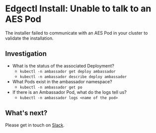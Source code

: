 # Edgectl Install: Unable to talk to an AES Pod
 
The installer failed to communicate with an AES Pod in your cluster to validate the installation.

## Investigation

* What is the status of the associated Deployment?
  * `kubectl -n ambassador get deploy ambassador`
  * `kubectl -n ambassador describe deploy ambassador`
* What Pods exist in the ambassador namespace?
  * `kubectl -n ambassador get po`
* If there is an Ambassador Pod, what do the logs tell us?
  * `kubectl -n ambassador logs <name of the pod>`

## What's next?

Please get in touch on [Slack](http://d6e.co/slack).
